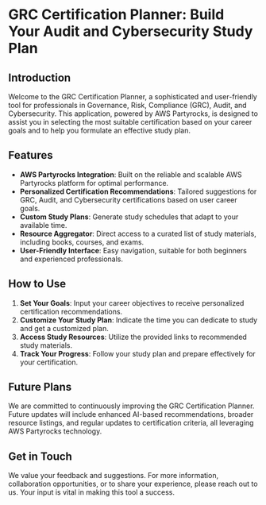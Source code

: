 # GRC Certification Planner: Build Your Audit and Cybersecurity Study Plan

## Introduction

Welcome to the GRC Certification Planner, a sophisticated and user-friendly tool for professionals in Governance, Risk, Compliance (GRC), Audit, and Cybersecurity. This application, powered by AWS Partyrocks, is designed to assist you in selecting the most suitable certification based on your career goals and to help you formulate an effective study plan.

## Features

- **AWS Partyrocks Integration**: Built on the reliable and scalable AWS Partyrocks platform for optimal performance.
- **Personalized Certification Recommendations**: Tailored suggestions for GRC, Audit, and Cybersecurity certifications based on user career goals.
- **Custom Study Plans**: Generate study schedules that adapt to your available time.
- **Resource Aggregator**: Direct access to a curated list of study materials, including books, courses, and exams.
- **User-Friendly Interface**: Easy navigation, suitable for both beginners and experienced professionals.

## How to Use

1. **Set Your Goals**: Input your career objectives to receive personalized certification recommendations.
2. **Customize Your Study Plan**: Indicate the time you can dedicate to study and get a customized plan.
3. **Access Study Resources**: Utilize the provided links to recommended study materials.
4. **Track Your Progress**: Follow your study plan and prepare effectively for your certification.

## Future Plans

We are committed to continuously improving the GRC Certification Planner. Future updates will include enhanced AI-based recommendations, broader resource listings, and regular updates to certification criteria, all leveraging AWS Partyrocks technology.

## Get in Touch

We value your feedback and suggestions. For more information, collaboration opportunities, or to share your experience, please reach out to us. Your input is vital in making this tool a success.
